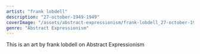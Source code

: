 ```yaml
---
artist: "frank lobdell"
description: "27-october-1949-1949"
coverImage: "/assets/abstract-expressionism/frank-lobdell_27-october-1949-1949.jpg"
genre: "Abstract Expressionism"
---
```

This is an art by frank lobdell on Abstract Expressionism

